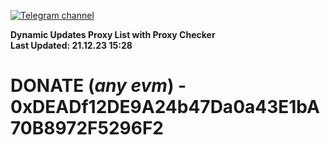 [![Telegram channel](https://img.shields.io/endpoint?url=https://runkit.io/damiankrawczyk/telegram-badge/branches/master?url=https://t.me/n4z4v0d)](https://t.me/n4z4v0d) 

**Dynamic Updates Proxy List with Proxy Checker**  
**Last Updated: 21.12.23 15:28**

# DONATE (_any evm_) - 0xDEADf12DE9A24b47Da0a43E1bA70B8972F5296F2
